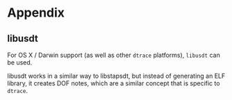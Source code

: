 # Appendix

## libusdt

For OS X / Darwin support (as well as other `dtrace` platforms), `libusdt` can be used.

libusdt works in a similar way to libstapsdt, but instead of generating an ELF library, it
creates DOF notes, which are a similar concept that is specific to `dtrace`.
